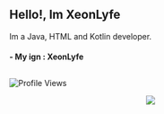## Hello!, Im XeonLyfe

Im a Java, HTML and Kotlin developer.

#### - My ign : XeonLyfe

##

![Profile Views](https://komarev.com/ghpvc/?username=xeonlyfe)

</p>
<p align="center">
<img src="https://discord.c99.nl/widget/theme-3/766795322391134208.png"></img>
</p.

<!--
**XeonLyfe/XeonLyfe** is a ✨ _special_ ✨ repository because its `README.md` (this file) appears on your GitHub profile.

Here are some ideas to get you started:

- 🔭 I’m currently working on ...
- 🌱 I’m currently learning ...
- 👯 I’m looking to collaborate on ...
- 🤔 I’m looking for help with ...
- 💬 Ask me about ...
- 📫 How to reach me: ...
- 😄 Pronouns: ...
- ⚡ Fun fact: ...
-->
